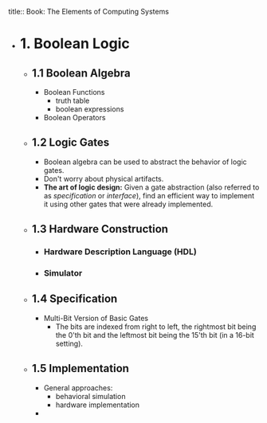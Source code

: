title:: Book: The Elements of Computing Systems

- # 1. Boolean Logic
	- ## 1.1 Boolean Algebra
		- Boolean Functions
			- truth table
			- boolean expressions
		- Boolean Operators
	- ## 1.2 Logic Gates
		- Boolean algebra can be used to abstract the behavior of logic gates.
		- Don't worry about physical artifacts.
		- **The art of logic design:** Given a gate abstraction (also referred to as *specification* or *interface*), find an efficient way to implement it using other gates that were already implemented.
	- ## 1.3 Hardware Construction
		- ### Hardware Description Language (HDL)
		- ### Simulator
	- ## 1.4 Specification
		- Multi-Bit Version of Basic Gates
			- The bits are indexed from right to left, the rightmost bit being the 0'th bit and the leftmost bit being the 15'th bit (in a 16-bit setting).
	- ## 1.5 Implementation
		- General approaches:
			- behavioral simulation
			- hardware implementation
		-